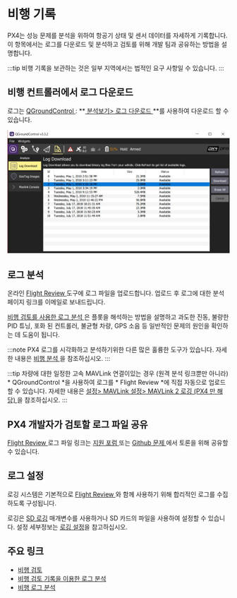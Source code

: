 # 비행 기록

PX4는 성능 문제를 분석을 위하여 항공기 상태 및 센서 데이터를 자세하게 기록합니다. 이 항목에서는 로그를 다운로드 및 분석하고 검토를 위해 개발 팀과 공유하는 방법을 설명합니다.

:::tip
비행 기록을 보관하는 것은 일부 지역에서는 법적인 요구 사항일 수 있습니다.
:::

## 비행 컨트롤러에서 로그 다운로드

로그는 [ QGroundControl ](http://qgroundcontrol.com/) : **[ 분석보기> 로그 다운로드 ](https://docs.qgroundcontrol.com/en/analyze_view/log_download.html)**를 사용하여 다운로드 할 수 있습니다.

![비행 로그 다운로드](../../assets/qgc/analyze/log_download.jpg)

## 로그 분석

온라인 [ Flight Review ](http://logs.px4.io) 도구에 로그 파일을 업로드합니다. 업로드 후 로그에 대한 분석 페이지 링크를 이메일로 보내드립니다.

[ 비행 검토를 사용한 로그 분석 ](../log/flight_review.md)은 플롯을 해석하는 방법을 설명하고 과도한 진동, 불량한 PID 튜닝, 포화 된 컨트롤러, 불균형 차량, GPS 소음 등 일반적인 문제의 원인을 확인하는 데 도움이 됩니다.

:::note PX4 로그를 시각화하고 분석하기위한 다른 많은 훌륭한 도구가 있습니다. 자세한 내용은 [ 비행 분석 ](../dev_log/flight_log_analysis.md)을 참조하십시오.
:::

:::tip
차량에 대한 일정한 고속 MAVLink 연결이있는 경우 (원격 분석 링크뿐만 아니라) * QGroundControl *을 사용하여 로그를 * Flight Review *에 직접 자동으로 업로드 할 수 있습니다. 자세한 내용은 [ 설정> MAVLink 설정> MAVLink 2 로깅 (PX4 만 해당) ](https://docs.qgroundcontrol.com/en/SettingsView/MAVLink.html#logging)을 참조하십시오.
:::

## PX4 개발자가 검토할 로그 파일 공유

[ Flight Review ](http://logs.px4.io) 로그 파일 링크는 [ 지원 포럼 ](../contribute/support.md#forums-and-chat) 또는 [ Github 문제 ](../README.md#reporting-bugs-issues)에서 토론을 위해 공유할 수 있습니다.

## 로그 설정

로깅 시스템은 기본적으로 [ Flight Review ](http://logs.px4.io)와 함께 사용하기 위해 합리적인 로그를 수집하도록 구성됩니다.

로깅은 [SD 로깅](../advanced_config/parameter_reference.md#sd-logging) 매개변수를 사용하거나 SD 카드의 파일을 사용하여 설정할 수 있습니다. 설정 세부정보는 [로깅 설정](../dev_log/logging.md#configuration)을 참고하십시오.

## 주요 링크

- [비행 검토](http://logs.px4.io)
- [비행 검토 기록을 이용한 로그 분석](../log/flight_review.md)
- [비행 로그 분석](../dev_log/flight_log_analysis.md)